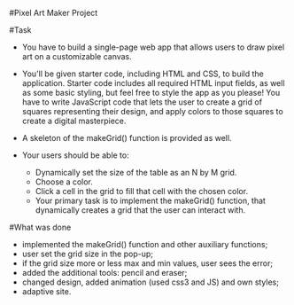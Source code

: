 #Pixel Art Maker Project

#Task
* You have to build a single-page web app that allows users to draw pixel art on a customizable canvas.

* You'll be given starter code, including HTML and CSS, to build the application. 
Starter code includes all required HTML input fields, as well as some basic styling, but feel free to style the app as you please! 
You have to write JavaScript code that lets the user to create a grid of squares representing their design, and apply colors to those squares to create a digital masterpiece.

* A skeleton of the makeGrid() function is provided as well.

* Your users should be able to:

    * Dynamically set the size of the table as an N by M grid.
    * Choose a color.
    * Click a cell in the grid to fill that cell with the chosen color.
    * Your primary task is to implement the makeGrid() function, that dynamically creates a grid that the user can interact with.


#What was done
* implemented the makeGrid() function and other auxiliary functions;
* user set the grid size in the pop-up;
* if the grid size more or less max and min values, user sees the error;
* added the additional tools: pencil and eraser;
* changed design, added animation (used css3 and JS) and own styles;
* adaptive site.
